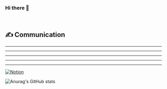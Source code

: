 ### Hi there 👋




<br/>

## ✍️ Communication
* * *
***
*****
- - -
------------------
<!-- 뱃지 : 노션 -->
<a href="https://www.notion.so/4a3e1a9a457a4625a0a35aef8434e8e3" target="_blank">
  <img alt="Notion" src ="https://img.shields.io/badge/Notion-000000.svg?&style=for-the-badge&logo=Java&logoColor=white"/>
</a>

<!-- 깃허브 상태 -->
![Anurag's GitHub stats](https://github-readme-stats.vercel.app/api?username=jiwon0207&show_icons=true&theme=radical)


<!--
**jiwon0207/jiwon0207** is a ✨ _special_ ✨ repository because its `README.md` (this file) appears on your GitHub profile.

Here are some ideas to get you started:


- 🔭 I’m currently working on ...
- 🌱 I’m currently learning ...
- 👯 I’m looking to collaborate on ...
- 🤔 I’m looking for help with ...
- 💬 Ask me about ...
- 📫 How to reach me: ...
- 😄 Pronouns: ...
- ⚡ Fun fact: ...
-->
